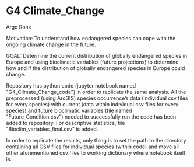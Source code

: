 # G4 Climate_Change
Argo Ronk

Motivation: To understand how endangered species can cope with the ongoing climate change in the future.<br />

GOAL: Determine the current distribution of globally endangered species in Europe and using bioclimatic variables (future projections) to determine how and if the distribution of globally endangered species in Europe could change.<br />

Repository has python code (jupyter notebook named "G4_Climate_Change_code") in order to replicate the same analysis. All the preprocessed (using ArcGIS) species occurrence’s data (individual csv files for every species) with current (data within individual csv files for every species) and future bioclimatic variables (file named "Future_Condition.csv") needed to successfully run the code has been added to repository. For descriptive statistics, file "Bioclim_variables_final.csv" is added.<br />

In order to replicate the results, only thing is to set the path to the directory containing all CSV files for individual species (within code) and move all other aforementioned csv files to working dictionary where notebook itself is.   
